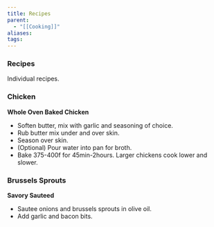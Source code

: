 ```yaml
---
title: Recipes
parent:
  - "[[Cooking]]"
aliases: 
tags:
---
```

### Recipes
Individual recipes.
### Chicken
**Whole Oven Baked Chicken**
- Soften butter, mix with garlic and seasoning of choice.
- Rub butter mix under and over skin.
- Season over skin.
- (Optional) Pour water into pan for broth.
- Bake 375-400f for 45min-2hours. Larger chickens cook lower and slower.
### Brussels Sprouts
**Savory Sauteed**
- Sautee onions and brussels sprouts in olive oil.
- Add garlic and bacon bits.